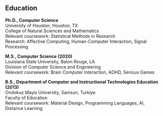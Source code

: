 

## Education

**Ph.D., Computer Science** \
University of Houston, Houston, TX  \
College of Natural Sciences and Mathematics \
Relevant coursework: Statistical Methods in Research \
Research: Affective Computing, Human-Computer Interaction, Signal Processing 

**M.S., Computer Science (2020)** \
Louisiana State University, Baton Rouge, LA \
Division of Computer Science and Engineering \
Relevant coursework: Brain Computer Interaction, ADHD, Serious Games 


**B.S., Department of Computer and Instructional Technologies Education (2013)** \
Ondokuz Mayis University, Samsun, Turkiye \
Faculty of Education \
Relevant coursework: Material Design, Programming Languages, AI, Distance Learning 